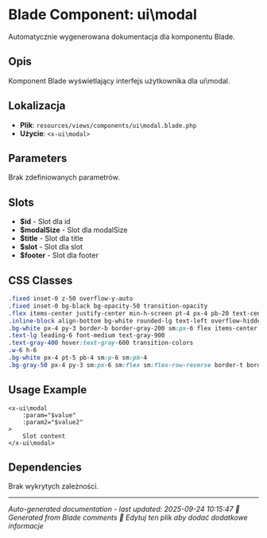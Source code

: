 # Blade Component: ui\modal

Automatycznie wygenerowana dokumentacja dla komponentu Blade.

## Opis
Komponent Blade wyświetlający interfejs użytkownika dla ui\modal.

## Lokalizacja
- **Plik**: `resources/views/components/ui\modal.blade.php`
- **Użycie**: `<x-ui\modal>`

## Parameters
Brak zdefiniowanych parametrów.

## Slots
- **$id** - Slot dla id
- **$modalSize** - Slot dla modalSize
- **$title** - Slot dla title
- **$slot** - Slot dla slot
- **$footer** - Slot dla footer

## CSS Classes
```css
.fixed inset-0 z-50 overflow-y-auto
.fixed inset-0 bg-black bg-opacity-50 transition-opacity
.flex items-center justify-center min-h-screen pt-4 px-4 pb-20 text-center sm:p-0
.inline-block align-bottom bg-white rounded-lg text-left overflow-hidden shadow-xl transform transition-all sm:my-8 sm:align-middle {{ $modalSize }} sm:w-full
.bg-white px-4 py-3 border-b border-gray-200 sm:px-6 flex items-center justify-between
.text-lg leading-6 font-medium text-gray-900
.text-gray-400 hover:text-gray-600 transition-colors
.w-6 h-6
.bg-white px-4 pt-5 pb-4 sm:p-6 sm:pb-4
.bg-gray-50 px-4 py-3 sm:px-6 sm:flex sm:flex-row-reverse border-t border-gray-200
```

## Usage Example
```blade
<x-ui\modal
    :param="$value"
    :param2="$value2"
>
    Slot content
</x-ui\modal>
```

## Dependencies
Brak wykrytych zależności.

---
*Auto-generated documentation - last updated: 2025-09-24 10:15:47*
*🤖 Generated from Blade comments*
*📝 Edytuj ten plik aby dodać dodatkowe informacje*
